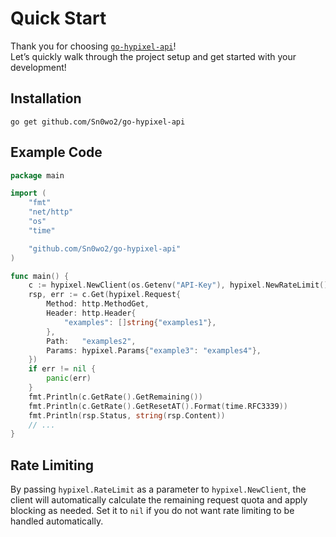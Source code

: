 # Quick Start

Thank you for choosing [`go-hypixel-api`](https://github.com/Sn0wo2/go-hypixel-api)!  
Let’s quickly walk through the project setup and get started with your development!

## Installation

```shell
go get github.com/Sn0wo2/go-hypixel-api
````

## Example Code

```go
package main

import (
	"fmt"
	"net/http"
	"os"
	"time"

	"github.com/Sn0wo2/go-hypixel-api"
)

func main() {
	c := hypixel.NewClient(os.Getenv("API-Key"), hypixel.NewRateLimit())
	rsp, err := c.Get(hypixel.Request{
		Method: http.MethodGet,
		Header: http.Header{
			"examples": []string{"examples1"},
		},
		Path:   "examples2",
		Params: hypixel.Params{"example3": "examples4"},
	})
	if err != nil {
		panic(err)
	}
	fmt.Println(c.GetRate().GetRemaining())
	fmt.Println(c.GetRate().GetResetAT().Format(time.RFC3339))
	fmt.Println(rsp.Status, string(rsp.Content))
	// ...
}
```

## Rate Limiting

By passing `hypixel.RateLimit` as a parameter to `hypixel.NewClient`, the client will automatically calculate the remaining request quota and apply blocking as needed.
Set it to `nil` if you do not want rate limiting to be handled automatically.